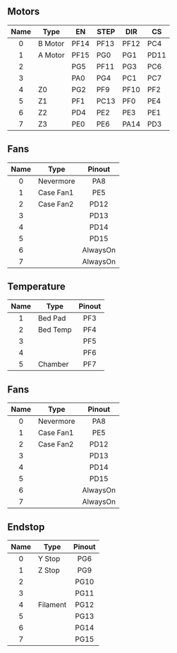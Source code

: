## Motors
| Name | Type |	EN | STEP |	DIR | CS |
|:---:|------|----|------|-----|----|
| 0 |  B Motor |	PF14  | PF13 | PF12 | PC4 |
| 1 |  A Motor |	PF15 |PG0 | PG1 |	PD11|
| 2 | |PG5 | PF11| PG3|	PC6|
| 3 | |PA0 | PG4 | PC1|	PC7|
| 4 | Z0 | PG2 | PF9 | PF10 | PF2|
| 5 | Z1 | PF1| PC13| PF0 | PE4|
| 6 | Z2 | PD4 | PE2 |	PE3	| PE1|
| 7 | Z3 | PE0 | PE6 |	PA14 | PD3|

## Fans
| Name | Type |	Pinout|
|:---:|---|:---:| 
|0|	Nevermore|	PA8|
|1	|Case Fan1|	PE5|
|2|	Case Fan2|	PD12|
|3|	|	PD13|
|4|	|	PD14|
|5|	|	PD15|
|6|	|	AlwaysOn|
|7|	|	AlwaysOn|

## Temperature
| Name | Type |	Pinout|
|:---:|---|:---:| 
|1|	Bed Pad|	PF3|
|2|	Bed Temp|	PF4|
|3|	|	PF5|
|4|	|	PF6|
|5|	Chamber	|PF7|

## Fans
| Name | Type |	Pinout|
|:---:|---|:---:| 
|0|	Nevermore|	PA8|
|1|	Case Fan1|	PE5|
|2|	Case Fan2|	PD12|
|3||PD13|
|4|	|PD14|
|5|	|PD15|
|6|	|AlwaysOn|
|7|	|AlwaysOn|

## Endstop
| Name | Type |	Pinout|
|:---:|---|:---:| 
|0|	Y Stop|	PG6|
|1|	Z Stop|	PG9|
|2| | PG10|
|3|	| PG11|
|4|	Filament| PG12|
|5|	| PG13|
|6|	| PG14|
|7|	| PG15|